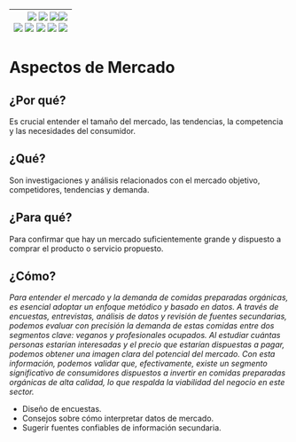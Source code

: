 <div align=right>

|[![](https://img.shields.io/badge/-Inicio-FFF?style=flat&logo=Emlakjet&logoColor=black)](/README.md) [![](https://img.shields.io/badge/-Introducción-FFF?style=flat&logo=abbrobotstudio&logoColor=black)](/documentos/intro.md) [![](https://img.shields.io/badge/-Panorámica-FFF?style=flat&logo=openstreetmap&logoColor=black)](/documentos/panoramica.md)[![](https://img.shields.io/badge/-Modelos_de_lenguaje-FFF?style=flat&logo=LiveChat&logoColor=black)](/documentos/LLMs.md)<br>  [![](https://img.shields.io/badge/-Prompts-FFF?style=flat&logo=Proton&logoColor=black)](/documentos/prompts/README.md) [![](https://img.shields.io/badge/-Ing,_de_prompts-FFF?style=flat&logo=googleearthengine&logoColor=black)](/documentos/ingenieriaDePrompts/README.md) [![](https://img.shields.io/badge/-Patrones-FFF?style=flat&logo=textpattern&logoColor=black)](/documentos/ingenieriaDePrompts/patrones/README.md) [![](https://img.shields.io/badge/8vP-FFF?style=flat&logo=v8&logoColor=black)](/documentos/prompts/mejoresPracticas/8virtudesDelPrompting.md) [![](https://img.shields.io/badge/-Casos_de_uso-FFF?style=flat&logo=gitbook&logoColor=black)](/documentos/casosDeUso/README.md)|
|-:|

</div>

# Aspectos de Mercado

## ¿Por qué?

Es crucial entender el tamaño del mercado, las tendencias, la competencia y las necesidades del consumidor.

## ¿Qué?

Son investigaciones y análisis relacionados con el mercado objetivo, competidores, tendencias y demanda.

## ¿Para qué?

Para confirmar que hay un mercado suficientemente grande y dispuesto a comprar el producto o servicio propuesto.

## ¿Cómo?

*Para entender el mercado y la demanda de comidas preparadas orgánicas, es esencial adoptar un enfoque metódico y basado en datos. A través de encuestas, entrevistas, análisis de datos y revisión de fuentes secundarias, podemos evaluar con precisión la demanda de estas comidas entre dos segmentos clave: veganos y profesionales ocupados. Al estudiar cuántas personas estarían interesadas y el precio que estarían dispuestas a pagar, podemos obtener una imagen clara del potencial del mercado. Con esta información, podemos validar que, efectivamente, existe un segmento significativo de consumidores dispuestos a invertir en comidas preparadas orgánicas de alta calidad, lo que respalda la viabilidad del negocio en este sector.*

- Diseño de encuestas.
- Consejos sobre cómo interpretar datos de mercado.
- Sugerir fuentes confiables de información secundaria.
